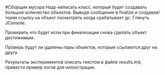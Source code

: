 #Сборщик мусора
Надо написать класс, который будет создавать большое количество объектов.
Выводя сообщение в finalize и создавая/теряя ссылку на объект посмотреть когда срабатывает gc. 
Глянуть JConsole. 

Проверить что будет если при финализации снова сделать объект достижимым.

Проверь будут ли удалены пары объектов, которые ссылаются друг на друга.

Результаты экспериментов описать текстом в файле results.md, привести пример логов для иллюстрации. 